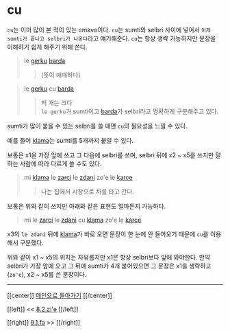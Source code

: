 # cu

`cu`는 이미 많이 본 적이 있는 cmavo이다. `cu`는 sumti와 selbri 사이에 넣어서 `이제 sumti가 끝나고 selbri가 나온다`라고 얘기해준다. `cu`는 항상 생략 가능하지만 문장을 이해하기 쉽게 해주기 위해 쓴다.

> le [gerku] [barda]
>> (뜻이 애매하다)

> le [gerku] cu [barda]
>> 저 개는 크다\
>> `le gerku`가 sumti이고 [barda]가 selbri라고 명확하게 구분해주고 있다.

sumti가 많이 붙을 수 있는 selbri를 쓸 때면 `cu`의 필요성을 느낄 수 있다.

예를 들어 [klama]는 sumti를 5개까지 붙일 수 있다.

보통은 x1을 가장 앞에 쓰고 그 다음에 selbri를 쓰며, selbri 뒤에 x2 ~ x5를 쓰지만 말하는 사람에 따라 다르게 쓸 수도 있다.

> mi [klama] le [zarci] le [zdani] zo'e le [karce]
>> 나는 집에서 시장으로 차를 타고 간다.

보통은 위와 같이 쓰지만 아래와 같은 표현도 얼마든지 가능하다.

> mi le [zarci] le [zdani] cu [klama] zo'e le [karce]

x3의 `le zdani` 뒤에 [klama]가 바로 오면 문장이 한 눈에 안 들어오기 때문에 `cu`를 이용해서 구분했다.

위와 같이 x1 ~ x5의 위치는 자유롭지만 x1은 항상 selbri보다 앞에 와야한다. 만약 selbri가 가장 앞에 오고 그 뒤에 sumti가 4개 붙어있으면 그 문장은 x1을 생략하고(`zo'e`), x2 ~ x5를 쓴 문장이다.

---

[[center]]
[메인으로 돌아가기](index.html)
[[/center]]

[[left]]
<< [8.2.zi'e](08_02_zi'e.html)
[[/left]]

[[right]]
[9.1.fa](09_01_fa.html) >>
[[/right]]

[klama]: gismu.html#klama
[gerku]: gismu.html#gerku
[barda]: gismu.html#barda
[zarci]: gismu.html#zarci
[karce]: gismu.html#karce
[zdani]: gismu.html#zdani